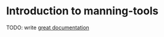 # Introduction to manning-tools

TODO: write [great documentation](http://jacobian.org/writing/great-documentation/what-to-write/)
